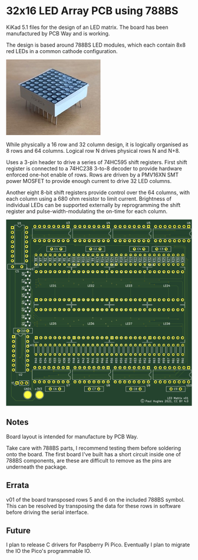 # 32x16 LED Array PCB using 788BS

KiKad 5.1 files for the design of an LED matrix. The board has been manufactured by PCB Way and is
working.

The design is based around 788BS LED modules, which each contain 8x8 red LEDs in a common cathode
configuration.

![Photo of 788BS](images/788BS.jpg)

While physically a 16 row and 32 column design, it is logically organised as 8 rows and 64
columns. Logical row N drives physical rows N and N+8.

Uses a 3-pin header to drive a series of 74HC595 shift registers. First shift register is connected to a 
74HC238 3-to-8 decoder to provide hardware enforced one-hot enable of rows. Rows are driven by a PMV16XN 
SMT power MOSFET to provide enough current to drive 32 LED columns.

Another eight 8-bit shift registers provide control over the 64 columns, with each column
using a 680 ohm resistor to limit current. Brightness of individual LEDs can be supported
externally by reprogramming the shift register and pulse-width-modulating the on-time for
each column.

![Render of PCB](images/front_render.png)

## Notes

Board layout is intended for manufacture by PCB Way.

Take care with 788BS parts, I recommend testing them before soldering onto the board. 
The first board I've built has a short circuit inside one of 788BS components, are these 
are difficult to remove as the pins are underneath the package.

## Errata

v01 of the board transposed rows 5 and 6 on the included 788BS symbol. This can be resolved
by transposing the data for these rows in software before driving the serial interface.

## Future

I plan to release C drivers for Paspberry Pi Pico. Eventually I plan to migrate the IO the Pico's
programmable IO.

